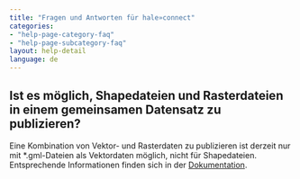 ```yaml
---
title: "Fragen und Antworten für hale»connect"
categories:
- "help-page-category-faq"
- "help-page-subcategory-faq"
layout: help-detail
language: de
---
```


<h2>Ist es möglich, Shapedateien und Rasterdateien in einem gemeinsamen Datensatz zu publizieren?</h2>

Eine Kombination von Vektor- und Rasterdaten zu publizieren ist derzeit nur mit *.gml-Dateien als Vektordaten möglich, 
nicht für Shapedateien. Entsprechende Informationen finden sich in der <a href="https://www.wetransform.to/help/en/help-page-category-datasetworkflow/help-page-subcategory-datasetworkflowcreatedataset/2015/01/10/dataset-create/">Dokumentation</a>.
